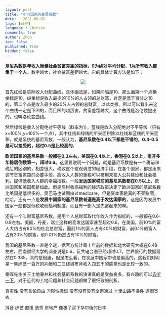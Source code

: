 ```yaml
---
layout: post
title: "不同国家的基尼系数"
date:   2021-06-07
tags: [政经]
language : Chinese
comments: true
author: Zhen
toc: false
published: true
hidden: false
---
```

**基尼系数是年收入衡量社会贫富差距的指标，0为绝对平均分配，1为所有收入都集于一个人**。数字越大，社会贫富差距越大。它的具体计算方法是如下：
<p align="center"> <img src="{{ site.imageurl }}/基尼系数.png"> </p> 

首先红线是实际收入分配曲线，具体画法是，如果间隔是10，那么画第一个点横坐标是10，纵坐标是收入最少的10%的人占领的总财富，肯定是低于百分之10的，第二个点是收入最少的20%人占领的总财富，以此类推。所以可以看出来这个曲线一定是下凹的，而且凹的越厉害，贫富差距越大，这个曲线是洛伦兹提出的，也叫洛伦兹曲线。

然后绿线是收入分配绝对平等线（斜率为1），蓝线是收入分配绝对不平等线（只有x=100%,y=100%一个点），其中红线和绿线的所夹面积除以红线和蓝线的所夹面积，就是系统的基尼系数。一般认为，**基尼系数在0.4以下都是不错的，0.4-0.5是可以接受的，超过0.5是比较高的**。

**欧盟国家的基尼系数一般都在0.3左右，美国在0.4以上，香港在0.5以上，南非多年稳居倒数第一，超过0.6**。这里要说明一个问题，就是基尼系数是有一个税前和税后的区别的，相差很大。税收这个宏观调控的经济手段，在各个国家，都是用来调节贫富差距的必要手段。高收入人群的重税可以被用来投入公共建设和社会福利，提供低收入人群的幸福指数。一般**发达国家税前的基尼系数都在0.5以上**，欧洲国家和美国都是如此。但是高税收高福利的经济政策决定了欧洲国家的基尼系数比美国是低很多的。奥巴马也试图搞过medicare，但是资本家是真的不买账啊，哈哈。还有一点是**发展中国家的基尼系数普遍是高于发达国家的**，这是因为发展中国家一般都是低税收低福利制度，而且有一部人是先富起来的嘛。

还有一个叫财富基尼系数，是用个人总财富取代年收入作为指标的，一般都在0.6-0.8左右。美国，丹麦，瑞士这样的高发达国家甚至超过0.8，在美国，前10%的富人大约占有80%的社会总财富，而前1%的富人占有40%的财富，前0.1%的富人占有20%的财富，前0.01%仍然占有10%的财富。

我国的基尼系数一直是个谜，据官方统计局十年前的数据和北大研究大概在0.48左右，西南财经大学的调查说是0.6，反共电台说已经超过0.7，世界银行的数据居然在0.385。真的是很迷，但是怎么看，在发展中国家中也是偏高的。这我们对明星一集综艺一百万的片酬和二三线城市月收入四五千的感觉也是比较一致的。

秦晖先生关于土地兼并和社会基尼系数的演讲真的是受益良多，有兴趣的可以[去听一下](https://www.youtube.com/watch?v=W_6J7wK04fQ)。对于近代的土地问题和社会问题都做了很细致的剖析。


真实性 没有言论自由 习惯性撒谎
没有没有没有全票通过
十里山路不换件 通商宽衣

抖音 综艺 直播 选秀 房地产 像极了买下华尔街的日本
<!--stackedit_data:
eyJoaXN0b3J5IjpbMTY4MzY3NDIyNSwtMTE5MjAwMzc1OCwxMj
k5MTMyNTkxLDg1NzU3NDc0N119
-->